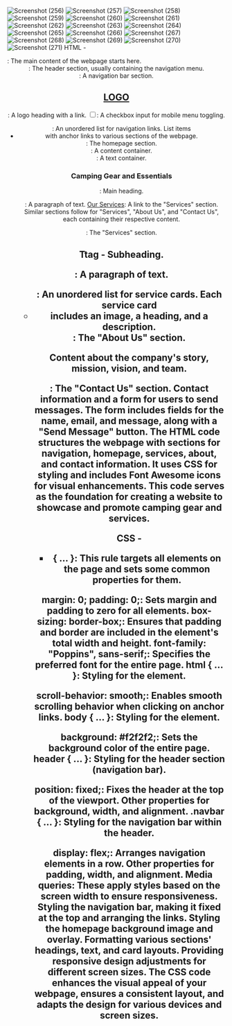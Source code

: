 ![Screenshot (256)](https://github.com/shweta-sharma-1009/CSS-4/assets/128416925/9149b902-a87b-45c8-9fb2-f7018f607f62)
![Screenshot (257)](https://github.com/shweta-sharma-1009/CSS-4/assets/128416925/1f1b204f-9ce3-4ea5-9af0-7f5c4dd1d0a0)
![Screenshot (258)](https://github.com/shweta-sharma-1009/CSS-4/assets/128416925/e49bf669-103e-4932-9a40-9cb1276d5250)
![Screenshot (259)](https://github.com/shweta-sharma-1009/CSS-4/assets/128416925/566ac28b-9b09-4917-949b-782e61d13978)
![Screenshot (260)](https://github.com/shweta-sharma-1009/CSS-4/assets/128416925/ed7bdd71-9bc5-4617-96f7-7d692377558b)
![Screenshot (261)](https://github.com/shweta-sharma-1009/CSS-4/assets/128416925/2a8c601c-0f68-4cec-8458-c0c84f01bab4)
![Screenshot (262)](https://github.com/shweta-sharma-1009/CSS-4/assets/128416925/fa1cc19a-aa63-4233-a097-3832d98dc60d)
![Screenshot (263)](https://github.com/shweta-sharma-1009/CSS-4/assets/128416925/cd20644c-5804-464e-995d-306aa2cb1dcb)
![Screenshot (264)](https://github.com/shweta-sharma-1009/CSS-4/assets/128416925/f4e9d63a-7246-42ff-ab78-2828a2824d6a)
![Screenshot (265)](https://github.com/shweta-sharma-1009/CSS-4/assets/128416925/1794ef3d-a905-43e5-a503-293e67abdef4)
![Screenshot (266)](https://github.com/shweta-sharma-1009/CSS-4/assets/128416925/9f618aa3-1d2e-42ee-981c-ff63047072a0)
![Screenshot (267)](https://github.com/shweta-sharma-1009/CSS-4/assets/128416925/c62178ee-a098-4449-ba93-01862bda7784)
![Screenshot (268)](https://github.com/shweta-sharma-1009/CSS-4/assets/128416925/c2f27a1b-1b5e-43c8-b374-d6c0171ab81e)
![Screenshot (269)](https://github.com/shweta-sharma-1009/CSS-4/assets/128416925/d8488b9c-1838-4808-835d-77d78a581949)
![Screenshot (270)](https://github.com/shweta-sharma-1009/CSS-4/assets/128416925/40f126c6-f87e-47f1-a899-d021292fdb90)
![Screenshot (271)](https://github.com/shweta-sharma-1009/CSS-4/assets/128416925/d76b2195-7087-4a22-b888-10c3cbc74520)
HTML - 
<body>: The main content of the webpage starts here.
<header>: The header section, usually containing the navigation menu.
<nav class="navbar">: A navigation bar section.
<h2 class="logo"><a href="#">LOGO</a></h2>: A logo heading with a link.
<input type="checkbox" id="menu-toggler">: A checkbox input for mobile menu toggling.
<ul class="all-links">: An unordered list for navigation links.
List items <li> with anchor links <a> to various sections of the webpage.
<section class="homepage" id="home">: The homepage section.
<div class="content">: A content container.
<div class="text">: A text container.
<h1>Camping Gear and Essentials</h1>: Main heading.
<p>: A paragraph of text.
<a href="#services">Our Services</a>: A link to the "Services" section.
Similar sections follow for "Services", "About Us", and "Contact Us", each containing their respective content.
<section class="services" id="services">: The "Services" section.
<h2> Ttag - Subheading.
<p>: A paragraph of text.
<ul class="cards">: An unordered list for service cards.
Each service card <li class="card"> includes an image, a heading, and a description.
<section class="about" id="about">: The "About Us" section.

Content about the company's story, mission, vision, and team.
<section class="contact" id="contact">: The "Contact Us" section.
Contact information and a form for users to send messages.
The form includes fields for the name, email, and message, along with a "Send Message" button.
The HTML code structures the webpage with sections for navigation, homepage, services, about, and contact information.
It uses CSS for styling and includes Font Awesome icons for visual enhancements. This code serves as the foundation for creating a website to showcase and promote camping gear and services.

CSS -
* { ... }: This rule targets all elements on the page and sets some common properties for them.

margin: 0; padding: 0;: Sets margin and padding to zero for all elements.
box-sizing: border-box;: Ensures that padding and border are included in the element's total width and height.
font-family: "Poppins", sans-serif;: Specifies the preferred font for the entire page.
html { ... }: Styling for the <html> element.

scroll-behavior: smooth;: Enables smooth scrolling behavior when clicking on anchor links.
body { ... }: Styling for the <body> element.

background: #f2f2f2;: Sets the background color of the entire page.
header { ... }: Styling for the header section (navigation bar).

position: fixed;: Fixes the header at the top of the viewport.
Other properties for background, width, and alignment.
.navbar { ... }: Styling for the navigation bar within the header.

display: flex;: Arranges navigation elements in a row.
Other properties for padding, width, and alignment.
Media queries: These apply styles based on the screen width to ensure responsiveness.
Styling the navigation bar, making it fixed at the top and arranging the links.
Styling the homepage background image and overlay.
Formatting various sections' headings, text, and card layouts.
Providing responsive design adjustments for different screen sizes.
The CSS code enhances the visual appeal of your webpage, ensures a consistent layout, and adapts the design for various devices and screen sizes.




